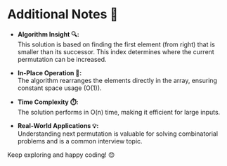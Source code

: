 # Additional Notes 📝

- **Algorithm Insight 🔍:**  
  This solution is based on finding the first element (from right) that is smaller than its successor. This index determines where the current permutation can be increased.

- **In-Place Operation 🚀:**  
  The algorithm rearranges the elements directly in the array, ensuring constant space usage (O(1)).

- **Time Complexity ⏱️:**  
  The solution performs in O(n) time, making it efficient for large inputs.

- **Real-World Applications 💡:**  
  Understanding next permutation is valuable for solving combinatorial problems and is a common interview topic.

Keep exploring and happy coding! 😊
